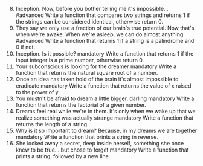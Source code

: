 8. Inception. Now, before you bother telling me it's impossible...
#advanced
Write a function that compares two strings and returns 1 if the strings can be considered identical, otherwise return 0.
7. They say we only use a fraction of our brain's true potential. Now that's when we're awake. When we're asleep, we can do almost anything
#advanced
Write a function that returns 1 if a string is a palindrome and 0 if not.
6. Inception. Is it possible?
mandatory
Write a function that returns 1 if the input integer is a prime number, otherwise return 0.
5. Your subconscious is looking for the dreamer
mandatory
Write a function that returns the natural square root of a number.
4. Once an idea has taken hold of the brain it's almost impossible to eradicate
mandatory
Write a function that returns the value of x raised to the power of y
3. You mustn't be afraid to dream a little bigger, darling
mandatory
Write a function that returns the factorial of a given number.
2. Dreams feel real while we're in them. It's only when we wake up that we realize something was actually strange
mandatory
Write a function that returns the length of a string.
1. Why is it so important to dream? Because, in my dreams we are together
mandatory
Write a function that prints a string in reverse.
0. She locked away a secret, deep inside herself, something she once knew to be true... but chose to forget
mandatory
Write a function that prints a string, followed by a new line.
